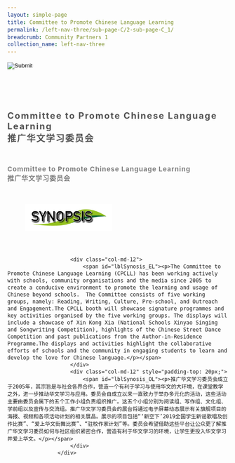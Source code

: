 ```yaml
---
layout: simple-page
title: Committee to Promote Chinese Language Learning
permalink: /left-nav-three/sub-page-C/2-sub-page-C_1/
breadcrumb: Community Partners 1 
collection_name: left-nav-three
---
```




<input type="image" name="btnBack" id="btnBack" onclick="goBack()" src="/images/btnBack.png" style="height:70px;">


<link href="/misc/bootstrap.min.css" rel="stylesheet" />
<link href="/misc/Site.css" rel="stylesheet" />
<style>
    .divSPMain {
        padding: 20px;
        padding-top: 20px;
        text-align: justify;
        border-radius: 20px;
    }
    .divSPInfo {
        padding-top: 1px;
    }
</style>

<script>
        function goBack() {
          window.history.back();
        }
        </script>
        
<div id="PanelSess">
  <div class="col-md-12" style="padding-top: 40px;">
                    <span id="lblTitle_EL" style="font-weight: bold; font-size: 20px; letter-spacing: 2px; color: #525252">Committee to Promote Chinese Language Learning <br> 推广华文学习委员会</span>
                </div>
                <div class="col-md-12" style="padding-top: 30px;">
                    <b style="font-size: 17px; color: #525252; display: none;">SCHOOL / ORGANISATION</b><br />
                    <span id="lblOrg_EL" style="font-weight: bold; font-size: 15px; letter-spacing: 1px; color: #7f7f7f">Committee to Promote Chinese Language Learning<br> 推广华文学习委员会</span>
                </div>
    <div class="row divSPMain">
        <h2 style="text-decoration: underline; padding-left: 20px;">
            <img src="/images/sessions/HderSynopsis.png" style="height: 60px;width:199px;" /></h2>
        <div class="col-md-2">
        </div>
    </div>
    <div class="col-md-2">
    </div>
<div class="divSPInfo col-md-10">

                        <div class="col-md-12">
                            <span id="lblSynosis_EL"><p>The Committee to Promote Chinese Language Learning (CPCLL) has been working actively with schools, community organisations and the media since 2005 to create a conducive environment to promote the learning and usage of Chinese beyond schools.  The Committee consists of five working groups, namely: Reading, Writing, Culture, Pre-school, and Outreach and Engagement.The CPCLL booth will showcase signature programmes and key activities organised by the five working groups. The displays will include a showcase of Xin Kong Xia (National Schools Xinyao Singing and Songwriting Competition), highlights of the Chinese Street Dance Competition and past publications from the Author-in-Residence Programme.The displays and activities highlight the collaborative efforts of schools and the community in engaging students to learn and develop the love for Chinese language.</p></span>
                        </div>
                        <div class="col-md-12" style="padding-top: 20px;">
                            <span id="lblSynosis_OL"><p>推广华文学习委员会成立于2005年，其宗旨是与社会各界合作，营造一个有利于学习与使用华文的大环境，在课堂教学之外，进一步推动华文学习与应用。委员会自成立以来一直致力于举办多元化的活动，这些活动主要由委员会属下的五个工作小组负责组织推广。这五个小组分别为阅读组、写作组、文化组、学前组以及宣传与交流组。推广华文学习委员会的展台将通过电子屏幕动态展示有关旗舰项目的海报、视频和各项活动计划的相关展品。展示的项目包括“‘新空下’2019全国学生新谣歌唱及创作比赛”、“爱上华文街舞比赛”、“驻校作家计划”等。委员会希望借助这些平台让公众更了解推广华文学习委员如何与社区组织紧密合作，营造有利于华文学习的环境，让学生更投入华文学习并爱上华文。</p></span>
                        </div>
                    </div>

</div>
